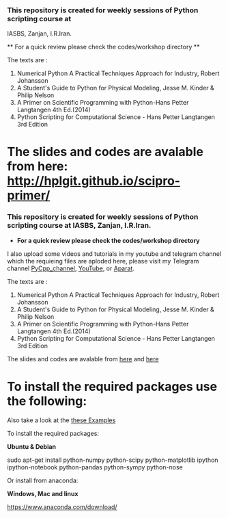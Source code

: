 ### This repository is created for weekly sessions of Python scripting course at

IASBS, Zanjan, I.R.Iran.

** For a quick review please check the codes/workshop directory **

The texts are :

1. Numerical Python A Practical Techniques Approach for Industry, Robert Johansson
2. A Student's Guide to Python for Physical Modeling, Jesse M. Kinder & Philip Nelson
3. A Primer on Scientific Programming with Python-Hans Petter Langtangen 4th Ed.(2014)
4. Python Scripting for Computational Science - Hans Petter Langtangen 3rd Edition

The slides and codes are avalable from here:
http://hplgit.github.io/scipro-primer/
=======
### This repository is created for weekly sessions of Python scripting course at IASBS, Zanjan, I.R.Iran.

- **For a quick review please check the codes/workshop directory**

I also upload some videos and tutorials in my youtube and telegram channel which the requieing files are aploded here, please visit my Telegram channel [PyCpp_channel](https://t.me/s/pycpp_channel), [YouTube](https://www.youtube.com/channel/UCtoQTqZF2LzaN6T-qQlorFg), or [Aparat](https://www.aparat.com/video/video/listuser/view/list/dashboard/yes/list_type/all/username/ziaeemehr).


The texts are :

1. Numerical Python A Practical Techniques Approach for Industry, Robert Johansson
2. A Student's Guide to Python for Physical Modeling, Jesse M. Kinder & Philip Nelson
3. A Primer on Scientific Programming with Python-Hans Petter Langtangen 4th Ed.(2014)
4. Python Scripting for Computational Science - Hans Petter Langtangen 3rd Edition

The slides and codes are avalable from [here](http://hplgit.github.io/scipro-primer/) and [here](http://folk.uio.no/hpl/scripting/)

To install the required packages use the following:
=======
Also take a look at the [these Examples](http://hplgit.github.io/primer.html/doc/pub/class/._class-readable000.html#table_of_contents)

To install the required packages:

**Ubuntu & Debian**

sudo apt-get install python-numpy python-scipy python-matplotlib ipython ipython-notebook python-pandas python-sympy python-nose

Or install from anaconda:

**Windows, Mac and linux**

https://www.anaconda.com/download/
